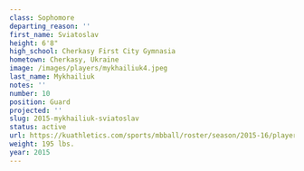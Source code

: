 ```yaml
---
class: Sophomore
departing_reason: ''
first_name: Sviatoslav
height: 6'8"
high_school: Cherkasy First City Gymnasia
hometown: Cherkasy, Ukraine
image: /images/players/mykhailiuk4.jpeg
last_name: Mykhailiuk
notes: ''
number: 10
position: Guard
projected: ''
slug: 2015-mykhailiuk-sviatoslav
status: active
url: https://kuathletics.com/sports/mbball/roster/season/2015-16/player/sviatoslav-mykhailiuk/
weight: 195 lbs.
year: 2015
---
```

